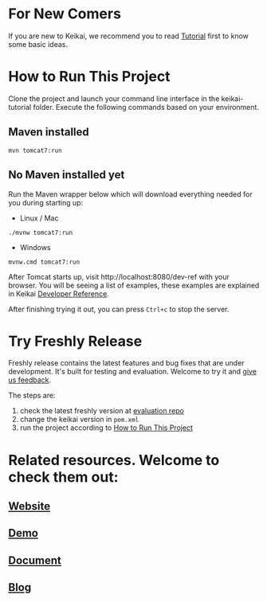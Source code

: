 # For New Comers
If you are new to Keikai, we recommend you to read [Tutorial](https://doc.keikai.io/tutorial) first to know some basic ideas.

# How to Run This Project
Clone the project and launch your command line interface in the keikai-tutorial folder. Execute the following commands based on your environment.

## Maven installed
`mvn tomcat7:run`

## No Maven installed yet
Run the Maven wrapper below which will download everything needed for you during starting up: 
* Linux / Mac

`./mvnw tomcat7:run`

* Windows

`mvnw.cmd tomcat7:run`




After Tomcat starts up, visit http://localhost:8080/dev-ref with your browser. You will be seeing a list of examples, these examples are explained in Keikai [Developer Reference](https://doc.keikai.io/dev-ref/).

After finishing trying it out, you can press `Ctrl+c` to stop the server.

# Try Freshly Release
Freshly release contains the latest features and bug fixes that are under development. It's built for testing and evaluation. Welcome to try it and [give us feedback](https://keikai.io/contact).

The steps are:
1. check the latest freshly version at [evaluation repo](https://mavensync.zkoss.org/eval/io/keikai/keikai-ex/)
2. change the keikai version in `pom.xml`
3. run the project according to [How to Run This Project](#How-to-Run-This-Project)

# Related resources. Welcome to check them out:
## [Website](https://keikai.io)  
## [Demo](https://keikai.io/demo)
## [Document](https://doc.keikai.io)
## [Blog](https://keikai.io/blog)

